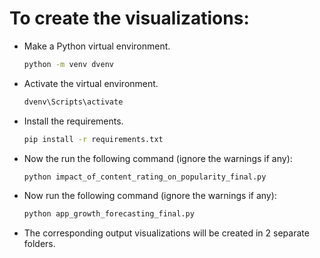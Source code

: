 # To create the visualizations:
- Make a Python virtual environment.
  ```bash
  python -m venv dvenv
  ```
- Activate the virtual environment.
  ```bash
  dvenv\Scripts\activate
  ```
- Install the requirements.
  ```bash
  pip install -r requirements.txt
  ```
- Now the run the following command (ignore the warnings if any):
  ```bash
  python impact_of_content_rating_on_popularity_final.py
  ```
- Now run the following command (ignore the warnings if any):
  ```bash
  python app_growth_forecasting_final.py
  ```
- The corresponding output visualizations will be created in 2 separate folders.
